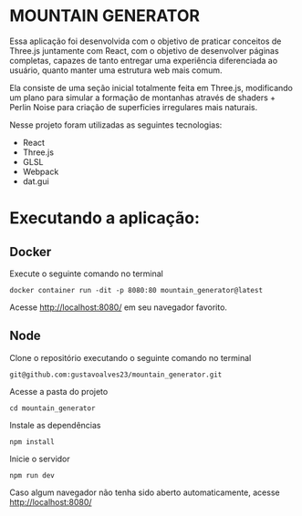 # MOUNTAIN GENERATOR

Essa aplicação foi desenvolvida com o  objetivo de praticar conceitos de Three.js juntamente com React, com o objetivo de desenvolver páginas completas, capazes de tanto entregar uma experiência diferenciada ao usuário, quanto manter uma estrutura web mais comum.

Ela consiste de uma seção inicial totalmente feita em Three.js, modificando um plano para simular a formação de montanhas através de shaders + Perlin Noise para criação de superficies irregulares mais naturais.

Nesse projeto foram utilizadas as seguintes tecnologias:

- React
- Three.js
- GLSL
- Webpack
- dat.gui

# Executando a aplicação:

## Docker

Execute o seguinte comando no terminal

`docker container run -dit -p 8080:80 mountain_generator@latest`

Acesse [http://localhost:8080/](http://localhost:8080/) em seu navegador favorito.

## Node

Clone o repositório executando o seguinte comando no terminal

`git@github.com:gustavoalves23/mountain_generator.git`

Acesse a pasta do projeto

`cd mountain_generator`

Instale as dependências

`npm install`

Inicie o servidor

`npm run dev`

Caso algum navegador não tenha sido aberto automaticamente, acesse [http://localhost:8080/](http://localhost:8080/)
